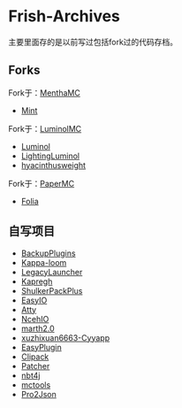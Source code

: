 # Frish-Archives

主要里面存的是以前写过包括fork过的代码存档。

## Forks

Fork于：[MenthaMC](https://github.com/MenthaMC)
 - [Mint](https://github.com/FrishArchvies/Mint)

Fork于：[LuminolMC](https://github.com/LuminolMC/)
 - [Luminol](https://github.com/FrishArchvies/Luminol)
 - [LightingLuminol](https://github.com/FrishArchvies/LightingLuminol)
 - [hyacinthusweight](https://github.com/FrishArchives/hyacinthusweight)

Fork于：[PaperMC](https://github.com/PaperMC)
 - [Folia](https://github.com/FrishArchives/Folia)

## 自写项目
 - [BackupPlugins](https://github.com/FrishArchives/BackupPlugins)
 - [Kappa-loom](https://github.com/FrishArchives/Kappa-loom)
 - [LegacyLauncher](https://github.com/FrishArchives/LegacyLauncher)
 - [Kapregh](https://github.com/FrishArchives/Kapregh)
 - [ShulkerPackPlus](https://github.com/FrishArchives/ShulkerPackPlus)
 - [EasyIO](https://github.com/FrishArchives/EasyIO)
 - [Atty](https://github.com/FrishArchives/Atty)
 - [NcehIO](https://github.com/FrishArchives/NcehIO)
 - [marth2.0](https://github.com/FrishArchives/marth2.0)
 - [xuzhixuan6663-Cyyapp](https://github.com/FrishArchives/xuzhixuan6663-Cyyapp)
 - [EasyPlugin](https://github.com/FrishArchives/EasyPlugin)
 - [Clipack](https://github.com/FrishArchives/Clipack)
 - [Patcher](https://github.com/FrishArchives/Patcher)
 - [nbt4j](https://github.com/FrishArchives/nbt4j)
 - [mctools](https://github.com/FrishArchives/mctools)
 - [Pro2Json](https://github.com/FrishArchives/Pro2Json)
